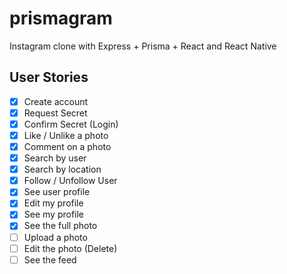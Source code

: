 # prismagram

Instagram clone with Express + Prisma + React and React Native

## User Stories

- [x] Create account
- [x] Request Secret
- [x] Confirm Secret (Login)
- [x] Like / Unlike a photo
- [x] Comment on a photo
- [x] Search by user
- [x] Search by location
- [x] Follow / Unfollow User
- [x] See user profile
- [x] Edit my profile
- [x] See my profile
- [x] See the full photo
- [ ] Upload a photo
- [ ] Edit the photo (Delete)
- [ ] See the feed
